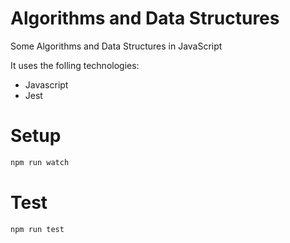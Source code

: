 # Algorithms and Data Structures

Some Algorithms and Data Structures in JavaScript

It uses the folling technologies:

- Javascript
- Jest
  
# Setup
```sh
npm run watch
```
# Test
```sh
npm run test
```
